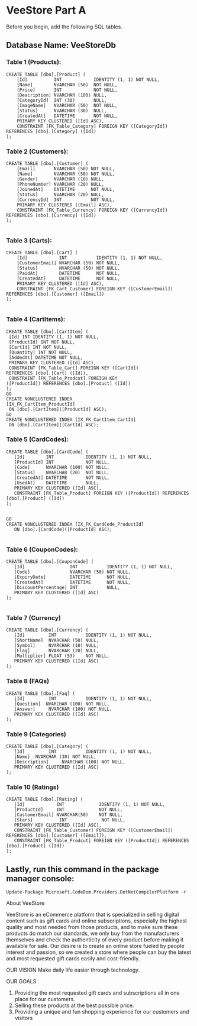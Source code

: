 # VeeStore Part A

Before you begin, add the following SQL tables.

## Database Name: VeeStoreDb

### Table 1 (Products):
```
CREATE TABLE [dbo].[Product] (
    [Id]          INT            IDENTITY (1, 1) NOT NULL,
    [Name]        NVARCHAR (50)  NOT NULL,
    [Price]       INT            NOT NULL,
    [Description] NVARCHAR (100) NULL,
    [CategoryId]  INT (30)       NULL,
    [ImageName]   NVARCHAR (50)  NOT NULL,
    [Status]      NVARCHAR (30)  NULL,
    [CreatedAt]   DATETIME       NOT NULL,
    PRIMARY KEY CLUSTERED ([Id] ASC),
    CONSTRAINT [FK_Table_Category] FOREIGN KEY ([CategoryId]) REFERENCES [dbo].[Category] ([Id])
);

```
### Table 2 (Customers): 
```
CREATE TABLE [dbo].[Customer] (
    [Email]       NVARCHAR (50) NOT NULL,
    [Name]        NVARCHAR (50) NOT NULL,
    [Gender]      NVARCHAR (10) NULL,
    [PhoneNumber] NVARCHAR (20) NULL,
    [JoinedAt]    DATETIME      NOT NULL,
    [Status]      NVARCHAR (20) NULL,
    [CurrencyId]  INT           NOT NULL,
    PRIMARY KEY CLUSTERED ([Email] ASC),
    CONSTRAINT [FK_Table_Currency] FOREIGN KEY ([CurrencyId]) REFERENCES [dbo].[Currency] ([Id])
);


```
### Table 3 (Carts):
```
CREATE TABLE [dbo].[Cart] (
    [Id]            INT           IDENTITY (1, 1) NOT NULL,
    [CustomerEmail] NVARCHAR (50) NOT NULL,
    [Status]        NVARCHAR (50) NOT NULL,
    [PaidAt]        DATETIME      NOT NULL,
    [CreatedAt]     DATETIME      NOT NULL,
    PRIMARY KEY CLUSTERED ([Id] ASC),
    CONSTRAINT [FK_Cart_Customer] FOREIGN KEY ([CustomerEmail]) REFERENCES [dbo].[Customer] ([Email])
);


```
### Table 4 (CartItems):
```
CREATE TABLE [dbo].[CartItem] (
 [Id] INT IDENTITY (1, 1) NOT NULL,
 [ProductId] INT NOT NULL,
 [CartId] INT NOT NULL,
 [Quantity] INT NOT NULL,
 [AddedAt] DATETIME NOT NULL,
 PRIMARY KEY CLUSTERED ([Id] ASC),
 CONSTRAINT [FK_Table_Cart] FOREIGN KEY ([CartId])
REFERENCES [dbo].[Cart] ([Id]),
 CONSTRAINT [FK_Table_Prodcut] FOREIGN KEY
([ProductId]) REFERENCES [dbo].[Product] ([Id])
);
GO
CREATE NONCLUSTERED INDEX
[IX_FK_CartItem_ProductId]
 ON [dbo].[CartItem]([ProductId] ASC);
GO
CREATE NONCLUSTERED INDEX [IX_FK_CartItem_CartId]
 ON [dbo].[CartItem]([CartId] ASC);
 ```
 ### Table 5 (CardCodes):
 ```
 CREATE TABLE [dbo].[CardCode] (
    [Id]        INT            IDENTITY (1, 1) NOT NULL,
    [ProductId] INT            NOT NULL,
    [Code]      NVARCHAR (100) NOT NULL,
    [Status]    NVARCHAR (20)  NOT NULL,
    [CreatedAt] DATETIME       NOT NULL,
    [UsedAt]    DATETIME       NULL,
    PRIMARY KEY CLUSTERED ([Id] ASC),
    CONSTRAINT [FK_Table_Product] FOREIGN KEY ([ProductId]) REFERENCES [dbo].[Product] ([Id])
);


GO
CREATE NONCLUSTERED INDEX [IX_FK_CardCode_ProductId]
    ON [dbo].[CardCode]([ProductId] ASC);


 ```
 
 ### Table 6 (CouponCodes):
 ```
 CREATE TABLE [dbo].[CouponCode] (
    [Id]                 INT           IDENTITY (1, 1) NOT NULL,
    [Code]               NVARCHAR (50) NOT NULL,
    [ExpiryDate]         DATETIME      NOT NULL,
    [CreatedAt]          DATETIME      NOT NULL,
    [DiscountPercentage] INT           NULL,
    PRIMARY KEY CLUSTERED ([Id] ASC)
);


 ```
 
 ### Table 7 (Currency)
 ```
 CREATE TABLE [dbo].[Currency] (
    [Id]         INT           IDENTITY (1, 1) NOT NULL,
    [ShortName]  NVARCHAR (50) NULL,
    [Symbol]     NVARCHAR (10) NULL,
    [Flag]       NVARCHAR (20) NULL,
    [Multiplier] FLOAT (53)    NOT NULL,
    PRIMARY KEY CLUSTERED ([Id] ASC)
);

 ```
 ### Table 8 (FAQs)
 ```
 CREATE TABLE [dbo].[Faq] (
    [Id]         INT           IDENTITY (1, 1) NOT NULL,
    [Question]  NVARCHAR (100) NOT NULL,
    [Answer]     NVARCHAR (100) NOT NULL,
    PRIMARY KEY CLUSTERED ([Id] ASC)
);
 ```
 ### Table 9 (Categories)
 ```
 CREATE TABLE [dbo].[Category] (
    [Id]         INT           IDENTITY (1, 1) NOT NULL,
    [Name]  NVARCHAR (30) NOT NULL,
    [Description]     NVARCHAR (100) NOT NULL,
    PRIMARY KEY CLUSTERED ([Id] ASC)
);
 ```
 ### Table 10 (Ratings)
 ```
 CREATE TABLE [dbo].[Rating] (
    [Id]            INT             IDENTITY (1, 1) NOT NULL,
    [ProductId]     INT             NOT NULL,
    [CustomerEmail] NVARCHAR(50)    NOT NULL,
    [Stars]          INT             NOT NULL,
    PRIMARY KEY CLUSTERED ([Id] ASC),
    CONSTRAINT [FK_Table_Customer] FOREIGN KEY ([CustomerEmail]) REFERENCES [dbo].[Customer] ([Email]),
    CONSTRAINT [FK_Table_Prodcut] FOREIGN KEY ([ProductId]) REFERENCES [dbo].[Product] ([Id])   
);
 ```
 ## Lastly, run this command in the package manager console:
 ```
 Update-Package Microsoft.CodeDom.Providers.DotNetCompilerPlatform -r
 ```

About VeeStore

VeeStore is an eCommerce platform that is specialized in selling digital content such as gift cards and online subscriptions, especially the highest quality and most needed from those products, and to make sure these products do match our standards, we only buy from the manufacturers themselves and check the authenticity of every product before making it available for sale.
Our desire is to create an online store fueled by people interest and passion, so we created a store where people can buy the latest and most requested gift cards easily and cost-friendly.


OUR VISION
Make daily life easier through technology.

OUR GOALS

1. Providing the most requested gift cards and subscriptions all in one place for our customers.
2. Selling these products at the best possible price.
3. Providing a unique and fun shopping experience for our customers and visitors
